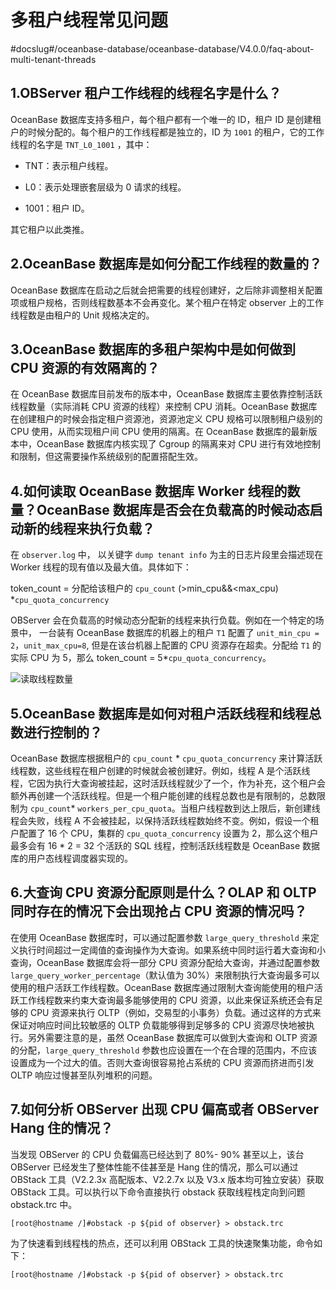 # 多租户线程常见问题
#docslug#/oceanbase-database/oceanbase-database/V4.0.0/faq-about-multi-tenant-threads
## 1.OBServer 租户工作线程的线程名字是什么？

OceanBase 数据库支持多租户，每个租户都有一个唯一的 ID，租户 ID 是创建租户的时候分配的。每个租户的工作线程都是独立的，ID 为 `1001` 的租户，它的工作线程的名字是 `TNT_L0_1001` ，其中：

* TNT：表示租户线程。

* L0：表示处理嵌套层级为 0 请求的线程。

* 1001：租户 ID。

其它租户以此类推。

## 2.OceanBase 数据库是如何分配工作线程的数量的？

OceanBase 数据库在启动之后就会把需要的线程创建好，之后除非调整相关配置项或租户规格，否则线程数基本不会再变化。某个租户在特定 observer 上的工作线程数是由租户的 Unit 规格决定的。

## 3.OceanBase 数据库的多租户架构中是如何做到 CPU 资源的有效隔离的？

在 OceanBase 数据库目前发布的版本中，OceanBase 数据库主要依靠控制活跃线程数量（实际消耗 CPU 资源的线程）来控制 CPU 消耗。OceanBase 数据库在创建租户的时候会指定租户资源池，资源池定义 CPU 规格可以限制租户级别的 CPU 使用，从而实现租户间 CPU 使用的隔离。在 OceanBase 数据库的最新版本中，OceanBase 数据库内核实现了 Cgroup 的隔离来对 CPU 进行有效地控制和限制，但这需要操作系统级别的配置搭配生效。

## 4.如何读取 OceanBase 数据库 Worker 线程的数量？OceanBase 数据库是否会在负载高的时候动态启动新的线程来执行负载？

在 `observer.log` 中， 以关键字 `dump tenant info` 为主的日志片段里会描述现在 Worker 线程的现有值以及最大值。具体如下：

token_count = 分配给该租户的 `cpu_count` (\>min_cpu\&\&\<max_cpu) \*`cpu_quota_concurrency`

OBServer 会在负载高的时候动态分配新的线程来执行负载。例如在一个特定的场景中， 一台装有 OceanBase 数据库的机器上的租户 `T1` 配置了 `unit_min_cpu = 2`，`unit_max_cpu=8`, 但是在该台机器上配置的 CPU 资源存在超卖。分配给 `T1` 的实际 CPU 为 5，那么 token_count = 5\*`cpu_quota_concurrency`。

![读取线程数量](https://help-static-aliyun-doc.aliyuncs.com/assets/img/zh-CN/9925779261/p311066.png)

## 5.OceanBase 数据库是如何对租户活跃线程和线程总数进行控制的？

OceanBase 数据库根据租户的 `cpu_count` \* `cpu_quota_concurrency` 来计算活跃线程数，这些线程在租户创建的时候就会被创建好。例如，线程 A 是个活跃线程，它因为执行大查询被挂起，这时活跃线程就少了一个，作为补充，这个租户会额外再创建一个活跃线程。但是一个租户能创建的线程总数也是有限制的，总数限制为 `cpu_count`\* `workers_per_cpu_quota`。当租户线程数到达上限后，新创建线程会失败，线程 A 不会被挂起，以保持活跃线程数始终不变。例如，假设一个租户配置了 16 个 CPU，集群的 `cpu_quota_concurrency` 设置为 2，那么这个租户最多会有 16 \* 2 = 32 个活跃的 SQL 线程，控制活跃线程数是 OceanBase 数据库的用户态线程调度器实现的。

## 6.大查询 CPU 资源分配原则是什么？OLAP 和 OLTP 同时存在的情况下会出现抢占 CPU 资源的情况吗？

在使用 OceanBase 数据库时，可以通过配置参数 `large_query_threshold` 来定义执行时间超过一定阈值的查询操作为大查询。如果系统中同时运行着大查询和小查询，OceanBase 数据库会将一部分 CPU 资源分配给大查询，并通过配置参数 `large_query_worker_percentage`（默认值为 30%）来限制执行大查询最多可以使用的租户活跃工作线程数。OceanBase 数据库通过限制大查询能使用的租户活跃工作线程数来约束大查询最多能够使用的 CPU 资源，以此来保证系统还会有足够的 CPU 资源来执行 OLTP（例如，交易型的小事务）负载。通过这样的方式来保证对响应时间比较敏感的 OLTP 负载能够得到足够多的 CPU 资源尽快地被执行。另外需要注意的是，虽然 OceanBase 数据库可以做到大查询和 OLTP 资源的分配，`large_query_threshold` 参数也应设置在一个在合理的范围内，不应该设置成为一个过大的值。否则大查询很容易抢占系统的 CPU 资源而挤进而引发 OLTP 响应过慢甚至队列堆积的问题。

## 7.如何分析 OBServer 出现 CPU 偏高或者 OBServer Hang 住的情况？

当发现 OBServer 的 CPU 负载偏高已经达到了 80%- 90% 甚至以上，该台 OBServer 已经发生了整体性能不佳甚至是 Hang 住的情况，那么可以通过 OBStack 工具（V2.2.3x 高配版本、V2.2.7x 以及 V3.x 版本均可独立安装）获取 OBStack 工具。可以执行以下命令直接执行 obstack 获取线程栈定向到问题 obstack.trc 中。

```shell
[root@hostname /]#obstack -p ${pid of observer} > obstack.trc
```

为了快速看到线程栈的热点，还可以利用 OBStack 工具的快速聚集功能，命令如下：

```shell
[root@hostname /]#obstack -p ${pid of observer} > obstack.trc
```
